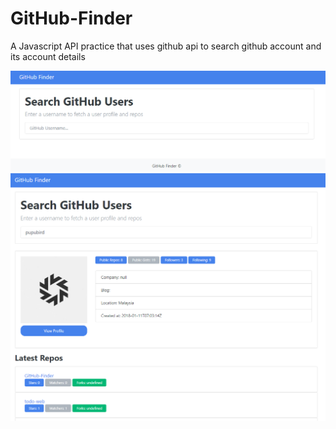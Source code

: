 # GitHub-Finder
A Javascript API practice that uses github api to search github account and its account details

![landing page](1.PNG)
![search result](2.PNG)
